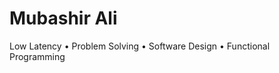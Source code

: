 # Mubashir Ali

Low Latency • Problem Solving • Software Design • Functional Programming

<!--START_SECTION:waka-->
<!-- Automatically updated by waka-readme -->
<!--END_SECTION:waka-->
